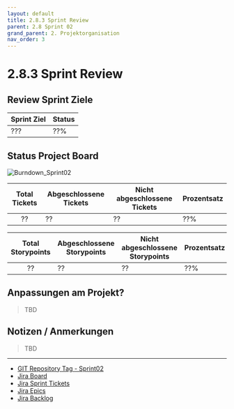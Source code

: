 ```yaml
---
layout: default
title: 2.8.3 Sprint Review
parent: 2.8 Sprint 02
grand_parent: 2. Projektorganisation
nav_order: 3
---
```


# 2.8.3 Sprint Review

## Review Sprint Ziele

| **Sprint Ziel** | **Status** |
| --------------- | ---------- |
| ???             | ??%        |

## Status Project Board

![Burndown_Sprint02](../../../resources/images/Burndown_Sprint02.png)

| **Total Tickets** | **Abgeschlossene Tickets** | **Nicht abgeschlossene Tickets** | **Prozentsatz** |
| :---------------: | -------------------------- | -------------------------------- | --------------- |
|        ??         | ??                         | ??                               | ??%             |

| **Total Storypoints** | **Abgeschlossene Storypoints** | **Nicht abgeschlossene Storypoints** | **Prozentsatz** |
| :-------------------: | ------------------------------ | ------------------------------------ | --------------- |
|          ??           | ??                             | ??                                   | ??%             |

## Anpassungen am Projekt?

> TBD

## Notizen / Anmerkungen

> TBD

---

- [GIT Repository Tag - Sprint02](https://github.com/Cloud-native-engineering/sem04_docs/releases/tag/sprint-02)
- [Jira Board](https://itcne23.atlassian.net/jira/software/projects/CNC/boards/5)
- [Jira Sprint Tickets](https://itcne23.atlassian.net/jira/software/projects/CNC/issues/CNC-32?jql=project%20%3D%20%22CNC%22%20AND%20sprint%20IN%20%2810%2C%2011%29%20ORDER%20BY%20created%20DESC)
- [Jira Epics](https://itcne23.atlassian.net/jira/software/projects/CNC/issues/CNC-32?jql=project%20%3D%20%22CNC%22%20AND%20sprint%20%3D%2010%20AND%20type%20%3D%20Epic%20ORDER%20BY%20created%20DESC)
- [Jira Backlog](https://itcne23.atlassian.net/jira/software/projects/CNC/boards/5/backlog)